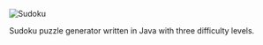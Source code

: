![Sudoku](https://github.com/user-attachments/assets/51cb8f28-4192-4ba2-9de9-05267ba31afa)

Sudoku puzzle generator written in Java with three difficulty levels.
